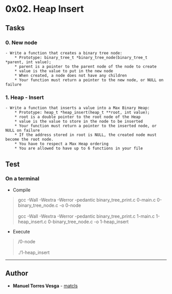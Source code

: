 # 0x02. Heap Insert

## Tasks
### 0. New node<br/>
	- Write a function that creates a binary tree node:
		* Prototype: binary_tree_t *binary_tree_node(binary_tree_t *parent, int value);
		* parent is a pointer to the parent node of the node to create
		* value is the value to put in the new node
		* When created, a node does not have any children
		* Your function must return a pointer to the new node, or NULL on failure

### 1. Heap - Insert<br/>
	- Write a function that inserts a value into a Max Binary Heap:
		* Prototype: heap_t *heap_insert(heap_t **root, int value);
		* root is a double pointer to the root node of the Heap
		* value is the value to store in the node to be inserted
		* Your function must return a pointer to the inserted node, or NULL on failure
		* If the address stored in root is NULL, the created node must become the root node.
		* You have to respect a Max Heap ordering
		* You are allowed to have up to 6 functions in your file

## Test
### On a terminal
- Compile
> gcc -Wall -Wextra -Werror -pedantic binary_tree_print.c 0-main.c 0-binary_tree_node.c -o 0-node<br> \
> gcc -Wall -Wextra -Werror -pedantic binary_tree_print.c 1-main.c 1-heap_insert.c 0-binary_tree_node.c -o 1-heap_insert
- Execute
> /0-node<br> \
>  ./1-heap_insert
---

## Author
* **Manuel Torres Vesga** - [matcls](https://github.com/matcls)